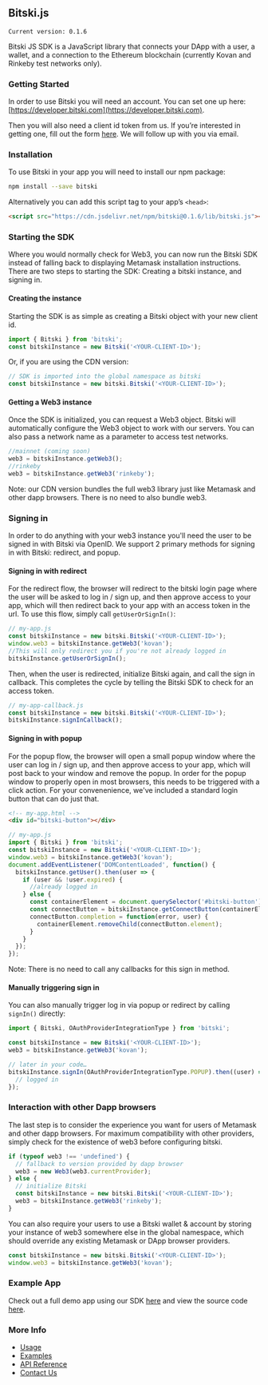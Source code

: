 ## Bitski.js

`Current version: 0.1.6`

Bitski JS SDK is a JavaScript library that connects your DApp with a user, a wallet, and a connection to the Ethereum blockchain (currently Kovan and Rinkeby test networks only).

### Getting Started

In order to use Bitski you will need an account. You can set one up here: [https://developer.bitski.com](https://developer.bitski.com).

Then you will also need a client id token from us. If you’re interested in getting one, fill out the form [here](https://www.bitski.com). We will follow up with you via email.

### Installation

To use Bitski in your app you will need to install our npm package:

```bash
npm install --save bitski
```

Alternatively you can add this script tag to your app’s `<head>`:

```html
<script src="https://cdn.jsdelivr.net/npm/bitski@0.1.6/lib/bitski.js"></script>
```

### Starting the SDK

Where you would normally check for Web3, you can now run the Bitski SDK instead of falling back to displaying Metamask installation instructions. There are two steps to starting the SDK: Creating a bitski instance, and signing in.

#### Creating the instance

Starting the SDK is as simple as creating a Bitski object with your new client id.

```javascript
import { Bitski } from 'bitski';
const bitskiInstance = new Bitski('<YOUR-CLIENT-ID>');
```

Or, if you are using the CDN version:

```javascript
// SDK is imported into the global namespace as bitski
const bitskiInstance = new bitski.Bitski('<YOUR-CLIENT-ID>');
```

#### Getting a Web3 instance

Once the SDK is initialized, you can request a Web3 object. Bitski will automatically configure the Web3 object to work with our servers. You can also pass a network name as a parameter to access test networks.

```javascript
//mainnet (coming soon)
web3 = bitskiInstance.getWeb3();
//rinkeby
web3 = bitskiInstance.getWeb3('rinkeby');
```

Note: our CDN version bundles the full web3 library just like Metamask and other dapp browsers. There is no need to also bundle web3.

### Signing in

In order to do anything with your web3 instance you'll need the user to be signed in with Bitski via OpenID. We support 2 primary methods for signing in with Bitski: redirect, and popup.

#### Signing in with redirect

For the redirect flow, the browser will redirect to the bitski login page where the user will be asked to log in / sign up, and then approve access to your app, which will then redirect back to your app with an access token in the url. To use this flow, simply call `getUserOrSignIn()`:

```javascript
// my-app.js
const bitskiInstance = new bitski.Bitski('<YOUR-CLIENT-ID>');
window.web3 = bitskiInstance.getWeb3('kovan');
//This will only redirect you if you're not already logged in
bitskiInstance.getUserOrSignIn();
```

Then, when the user is redirected, initialize Bitski again, and call the sign in callback. This completes the cycle by telling the Bitski SDK to check for an access token.

```javascript
// my-app-callback.js
const bitskiInstance = new bitski.Bitski('<YOUR-CLIENT-ID>');
bitskiInstance.signInCallback();
```

#### Signing in with popup

For the popup flow, the browser will open a small popup window where the user can log in / sign up, and then approve access to your app, which will post back to your window and remove the popup. In order for the popup window to properly open in most browsers, this needs to be triggered with a click action. For your convenenience, we've included a standard login button that can do just that.

```html
<!-- my-app.html -->
<div id="bitski-button"></div>
```

```javascript
// my-app.js
import { Bitski } from 'bitski';
const bitskiInstance = new Bitski('<YOUR-CLIENT-ID>');
window.web3 = bitskiInstance.getWeb3('kovan');
document.addEventListener('DOMContentLoaded', function() {
  bitskiInstance.getUser().then(user => {
    if (user && !user.expired) {
      //already logged in
    } else {
      const containerElement = document.querySelector('#bitski-button');
      const connectButton = bitskiInstance.getConnectButton(containerElement);
      connectButton.completion = function(error, user) {
        containerElement.removeChild(connectButton.element);
      }
    }
  });
});
```

Note: There is no need to call any callbacks for this sign in method.

#### Manually triggering sign in

You can also manually trigger log in via popup or redirect by calling `signIn()` directly:

```javascript
import { Bitski, OAuthProviderIntegrationType } from 'bitski';

const bitskiInstance = new Bitski('<YOUR-CLIENT-ID>');
web3 = bitskiInstance.getWeb3('kovan');

// later in your code…
bitskiInstance.signIn(OAuthProviderIntegrationType.POPUP).then((user) => {
  // logged in
});
```

### Interaction with other Dapp browsers

The last step is to consider the experience you want for users of Metamask and other dapp browsers. For maximum compatibility with other providers, simply check for the existence of web3 before configuring bitski.

```javascript
if (typeof web3 !== 'undefined') {
  // fallback to version provided by dapp browser
  web3 = new Web3(web3.currentProvider);
} else {
  // initialize Bitski
  const bitskiInstance = new bitski.Bitski('<YOUR-CLIENT-ID>');
  web3 = bitskiInstance.getWeb3('rinkeby');
}
```

You can also require your users to use a Bitski wallet & account by storing your instance of web3 somewhere else in the global namespace, which should override any existing Metamask or DApp browser providers.

```javascript
const bitskiInstance = new bitski.Bitski('<YOUR-CLIENT-ID>');
window.web3 = bitskiInstance.getWeb3('kovan');
```

### Example App

Check out a full demo app using our SDK [here](https://example-dapp-1.bitski.com) and view the source code [here](https://github.com/BitskiCo/example-dapp-game).

### More Info
* [Usage](usage.md)
* [Examples](examples.md)
* [API Reference](api/index.md)
* [Contact Us](http://bitski.co)
